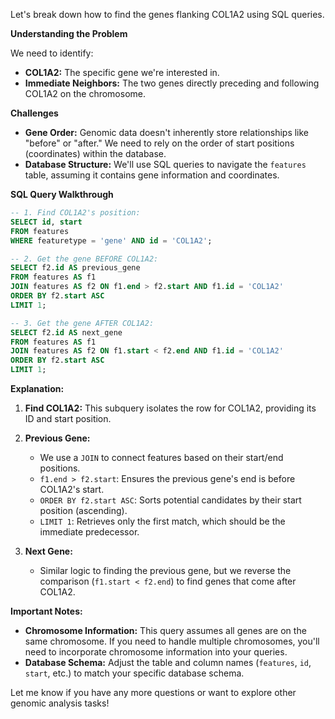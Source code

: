 Let's break down how to find the genes flanking COL1A2 using SQL queries.

**Understanding the Problem**

We need to identify:

* **COL1A2:**  The specific gene we're interested in.
* **Immediate Neighbors:** The two genes directly preceding and following COL1A2 on the chromosome.

**Challenges**

* **Gene Order:** Genomic data doesn't inherently store relationships like "before" or "after." We need to rely on the order of start positions (coordinates) within the database.
* **Database Structure:**  We'll use SQL queries to navigate the `features` table, assuming it contains gene information and coordinates.

**SQL Query Walkthrough**

```sql
-- 1. Find COL1A2's position:
SELECT id, start
FROM features
WHERE featuretype = 'gene' AND id = 'COL1A2';

-- 2. Get the gene BEFORE COL1A2:
SELECT f2.id AS previous_gene
FROM features AS f1
JOIN features AS f2 ON f1.end > f2.start AND f1.id = 'COL1A2'
ORDER BY f2.start ASC
LIMIT 1;

-- 3. Get the gene AFTER COL1A2:
SELECT f2.id AS next_gene
FROM features AS f1
JOIN features AS f2 ON f1.start < f2.end AND f1.id = 'COL1A2'
ORDER BY f2.start ASC
LIMIT 1;

```

**Explanation:**

1. **Find COL1A2:** This subquery isolates the row for COL1A2, providing its ID and start position.

2. **Previous Gene:**
   - We use a `JOIN` to connect features based on their start/end positions.
   - `f1.end > f2.start`: Ensures the previous gene's end is before COL1A2's start.
   - `ORDER BY f2.start ASC`: Sorts potential candidates by their start position (ascending).
   - `LIMIT 1`: Retrieves only the first match, which should be the immediate predecessor.

3. **Next Gene:**
   - Similar logic to finding the previous gene, but we reverse the comparison (`f1.start < f2.end`) to find genes that come after COL1A2.

**Important Notes:**

* **Chromosome Information:** This query assumes all genes are on the same chromosome. If you need to handle multiple chromosomes, you'll need to incorporate chromosome information into your queries.
* **Database Schema:** Adjust the table and column names (`features`, `id`, `start`, etc.) to match your specific database schema.



Let me know if you have any more questions or want to explore other genomic analysis tasks!